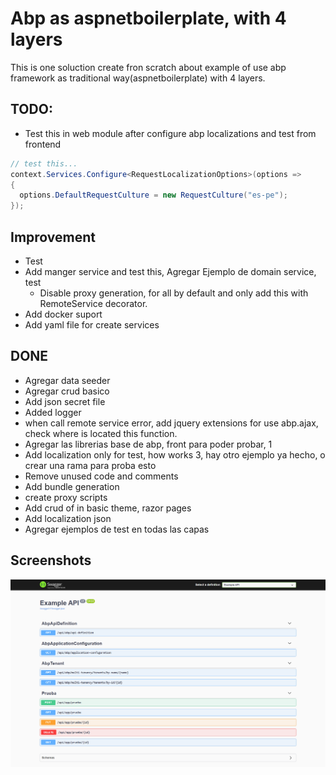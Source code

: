 # Abp as aspnetboilerplate, with 4 layers
This is one soluction create fron scratch about example of use abp framework as traditional way(aspnetboilerplate) with 4 layers.

## TODO:


- Test this in web module after configure abp localizations and test from frontend
```csharp
// test this...
context.Services.Configure<RequestLocalizationOptions>(options =>
{
  options.DefaultRequestCulture = new RequestCulture("es-pe");
});
```


## Improvement
- Test
- Add manger service and test this, Agregar Ejemplo de domain service, test
  - Disable proxy generation, for all by default and only add this with RemoteService decorator.
- Add docker suport
- Add yaml file for create services
## DONE
- Agregar data seeder
- Agregar crud basico
- Add json secret file
- Added logger
- when call remote service error, add jquery extensions for use abp.ajax, check where is located this function.
- Agregar las librerias base de abp, front para poder probar, 1
- Add localization only for test, how works                 3, hay otro ejemplo ya hecho, o crear una rama para proba esto
- Remove unused code and comments
- Add bundle generation
- create proxy scripts
- Add crud of in basic theme, razor pages
- Add localization json
- Agregar ejemplos de test en todas las capas

## Screenshots


![alt](/images/screencapture-localhost-5001-swagger-index-html-2022-12-02-16_18_03.png)
